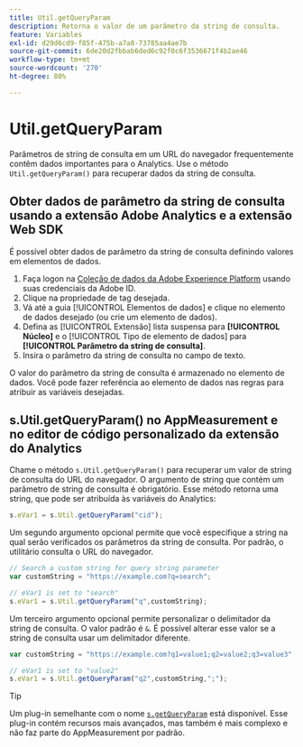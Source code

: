 ```yaml
---
title: Util.getQueryParam
description: Retorna o valor de um parâmetro da string de consulta.
feature: Variables
exl-id: d29d6cd9-f85f-475b-a7a8-73785aa4ae7b
source-git-commit: 6de20d2fbbab6ded6c92f0c6f3536671f4b2ae46
workflow-type: tm+mt
source-wordcount: '270'
ht-degree: 80%

---
```


# Util.getQueryParam

Parâmetros de string de consulta em um URL do navegador frequentemente contêm dados importantes para o Analytics. Use o método `Util.getQueryParam()` para recuperar dados da string de consulta.

## Obter dados de parâmetro da string de consulta usando a extensão Adobe Analytics e a extensão Web SDK

É possível obter dados de parâmetro da string de consulta definindo valores em elementos de dados.

1. Faça logon na [Coleção de dados da Adobe Experience Platform](https://experience.adobe.com/data-collection) usando suas credenciais da Adobe ID.
2. Clique na propriedade de tag desejada.
3. Vá até a guia [!UICONTROL Elementos de dados] e clique no elemento de dados desejado (ou crie um elemento de dados).
4. Defina as [!UICONTROL Extensão] lista suspensa para **[!UICONTROL Núcleo]** e o [!UICONTROL Tipo de elemento de dados] para **[!UICONTROL Parâmetro da string de consulta]**.
5. Insira o parâmetro da string de consulta no campo de texto.

O valor do parâmetro da string de consulta é armazenado no elemento de dados. Você pode fazer referência ao elemento de dados nas regras para atribuir as variáveis desejadas.

## s.Util.getQueryParam() no AppMeasurement e no editor de código personalizado da extensão do Analytics

Chame o método `s.Util.getQueryParam()` para recuperar um valor de string de consulta do URL do navegador. O argumento de string que contém um parâmetro de string de consulta é obrigatório. Esse método retorna uma string, que pode ser atribuída às variáveis do Analytics:

```js
s.eVar1 = s.Util.getQueryParam("cid");
```

Um segundo argumento opcional permite que você especifique a string na qual serão verificados os parâmetros da string de consulta. Por padrão, o utilitário consulta o URL do navegador.

```js
// Search a custom string for query string parameter
var customString = "https://example.com?q=search";

// eVar1 is set to "search"
s.eVar1 = s.Util.getQueryParam("q",customString);
```

Um terceiro argumento opcional permite personalizar o delimitador da string de consulta. O valor padrão é `&`. É possível alterar esse valor se a string de consulta usar um delimitador diferente.

```js
var customString = "https://example.com?q1=value1;q2=value2;q3=value3";

// eVar1 is set to "value2"
s.eVar1 = s.Util.getQueryParam("q2",customString,";");
```

>[!TIP]
>
>Um plug-in semelhante com o nome [`s.getQueryParam`](../plugins/getqueryparam.md) está disponível. Esse plug-in contém recursos mais avançados, mas também é mais complexo e não faz parte do AppMeasurement por padrão.
